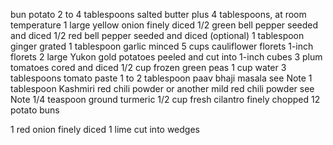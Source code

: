 bun
potato
2 to 4 tablespoons salted butter plus 4 tablespoons, at room temperature
1 large yellow onion finely diced
1/2 green bell pepper seeded and diced
1/2 red bell pepper seeded and diced (optional)
1 tablespoon ginger grated
1 tablespoon garlic minced
5 cups cauliflower florets 1-inch florets
2 large Yukon gold potatoes peeled and cut into 1-inch cubes
3 plum tomatoes cored and diced
1/2 cup frozen green peas
1 cup water
3 tablespoons tomato paste
1 to 2 tablespoon paav bhaji masala see Note
1 tablespoon Kashmiri red chili powder or another mild red chili powder see Note
1/4 teaspoon ground turmeric
1/2 cup fresh cilantro finely chopped
12 potato buns

1 red onion finely diced
1 lime cut into wedges